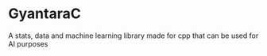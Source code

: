 # GyantaraC
A stats, data and machine learning library made for cpp that can be used for AI purposes
